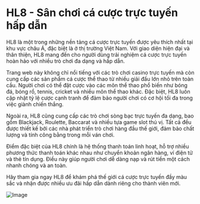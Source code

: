 # HL8 - Sân chơi cá cược trực tuyến hấp dẫn

HL8 là một trong những nền tảng cá cược trực tuyến được yêu thích nhất tại khu vực châu Á, đặc biệt là ở thị trường Việt Nam. Với giao diện hiện đại và thân thiện, HL8 mang đến cho người dùng trải nghiệm cá cược trực tuyến hoàn hảo với nhiều trò chơi đa dạng và hấp dẫn.

Trang web này không chỉ nổi tiếng với các trò chơi casino trực tuyến mà còn cung cấp các sản phẩm cá cược thể thao từ nhiều giải đấu lớn nhỏ trên toàn cầu. Người chơi có thể đặt cược vào các môn thể thao phổ biến như bóng đá, bóng rổ, tennis, cricket và nhiều môn thể thao khác. Đặc biệt, HL8 luôn cập nhật tỷ lệ cược cạnh tranh để đảm bảo người chơi có cơ hội tối đa trong việc giành chiến thắng.

Ngoài ra, HL8 cũng cung cấp các trò chơi sòng bạc trực tuyến đa dạng, bao gồm Blackjack, Roulette, Baccarat và nhiều tựa game slot thú vị. Tất cả đều được thiết kế bởi các nhà phát triển trò chơi hàng đầu thế giới, đảm bảo chất lượng và tính công bằng trong mỗi ván chơi.

Điểm đặc biệt của HL8 chính là hệ thống thanh toán linh hoạt, hỗ trợ nhiều phương thức thanh toán khác nhau như chuyển khoản ngân hàng, ví điện tử và thẻ tín dụng. Điều này giúp người chơi dễ dàng nạp và rút tiền một cách nhanh chóng và an toàn.

Hãy tham gia ngay HL8 để khám phá thế giới cá cược trực tuyến đầy màu sắc và nhận được nhiều ưu đãi hấp dẫn dành riêng cho thành viên mới. 

![Image](https://github.com/user-attachments/assets/bd51ea9f-0666-407b-a7a7-98ead6de688c)